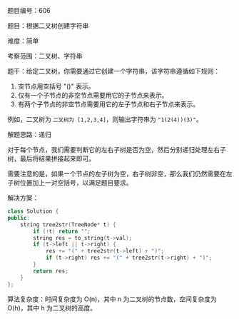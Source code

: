 题目编号：606

题目：根据二叉树创建字符串

难度：简单

考察范围：二叉树、字符串

题干：给定二叉树，你需要通过它创建一个字符串，该字符串遵循如下规则：

1. 空节点用空括号 "()" 表示。
2. 仅有一个子节点的非空节点需要用它的子节点来表示。
3. 有两个子节点的非空节点需要用它的左子节点和右子节点来表示。

例如，二叉树为 `二叉树为 [1,2,3,4]`，则输出字符串为 `"1(2(4))(3)"`。

解题思路：递归

对于每个节点，我们需要判断它的左右子树是否为空，然后分别递归处理左右子树，最后将结果拼接起来即可。

需要注意的是，如果一个节点的左子树为空，右子树非空，那么我们仍然需要在左子树位置加上一对空括号，以满足题目要求。

解决方案：

```cpp
class Solution {
public:
    string tree2str(TreeNode* t) {
        if (!t) return "";
        string res = to_string(t->val);
        if (t->left || t->right) {
            res += "(" + tree2str(t->left) + ")";
            if (t->right) res += "(" + tree2str(t->right) + ")";
        }
        return res;
    }
};
```

算法复杂度：时间复杂度为 O(n)，其中 n 为二叉树的节点数，空间复杂度为 O(h)，其中 h 为二叉树的高度。